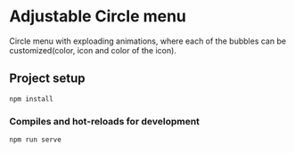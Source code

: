 # Adjustable Circle menu
Circle menu with exploading animations, where each of the bubbles can be customized(color, icon and color of the icon).

## Project setup
```
npm install
```

### Compiles and hot-reloads for development
```
npm run serve
```

